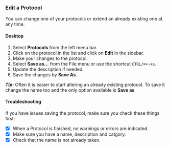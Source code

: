 ### Edit a Protocol

You can change one of your protocols or extend an already existing one at any time.

#### Desktop

1. Select **Protocols** from the left menu bar.
2. Click on the protocol in the list and click on **Edit** in the sidebar.
3. Make your changes to the protocol.
4. Select **Save as...** from the File menu or use the shortcut `CTRL/⌘+⇧+s`.
5. Update the description if needed.
6. Save the changes by **Save As**.

***Tip:*** Often it is easier to start altering an already existing protocol. To save it change the name too and the only option available is **Save as**.

#### Troubleshooting

If you have issues saving the protocol, make sure you check these things first:

- [x] When a Protocol is finished, no warnings or errors are indicated.
- [x] Make sure you have a name, description and catgory.
- [x] Check that the name is not already taken.